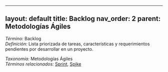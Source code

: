 
---
layout: default
title: Backlog
nav_order: 2
parent: Metodologías Ágiles
---

*Término:* Backlog  
*Definición:* Lista priorizada de tareas, características y requerimientos pendientes por desarrollar en un proyecto.

*Taxonomía:* Metodologías Ágiles  
*Términos relacionados:* [Sprint](https://maleniski.github.io/diccionario-angl-tec-mx/docs/alfabeticamente/S/sprint/), [Spike](https://maleniski.github.io/diccionario-angl-tec-mx/docs/alfabeticamente/S/spike/)
